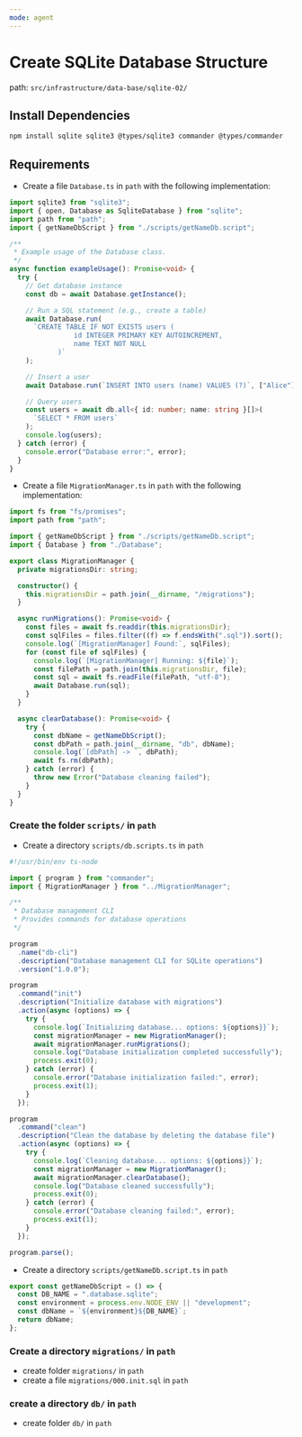 ```yaml
---
mode: agent
---
```


# Create SQLite Database Structure

path: `src/infrastructure/data-base/sqlite-02/`

## Install Dependencies

```bash
npm install sqlite sqlite3 @types/sqlite3 commander @types/commander
```

## Requirements

- Create a file `Database.ts` in `path` with the following implementation:

```typescript
import sqlite3 from "sqlite3";
import { open, Database as SqliteDatabase } from "sqlite";
import path from "path";
import { getNameDbScript } from "./scripts/getNameDb.script";

/**
 * Example usage of the Database class.
 */
async function exampleUsage(): Promise<void> {
  try {
    // Get database instance
    const db = await Database.getInstance();

    // Run a SQL statement (e.g., create a table)
    await Database.run(
      `CREATE TABLE IF NOT EXISTS users (
                id INTEGER PRIMARY KEY AUTOINCREMENT,
                name TEXT NOT NULL
            )`
    );

    // Insert a user
    await Database.run(`INSERT INTO users (name) VALUES (?)`, ["Alice"]);

    // Query users
    const users = await db.all<{ id: number; name: string }[]>(
      `SELECT * FROM users`
    );
    console.log(users);
  } catch (error) {
    console.error("Database error:", error);
  }
}
```

- Create a file `MigrationManager.ts` in `path` with the following implementation:

```typescript
import fs from "fs/promises";
import path from "path";

import { getNameDbScript } from "./scripts/getNameDb.script";
import { Database } from "./Database";

export class MigrationManager {
  private migrationsDir: string;

  constructor() {
    this.migrationsDir = path.join(__dirname, "/migrations");
  }

  async runMigrations(): Promise<void> {
    const files = await fs.readdir(this.migrationsDir);
    const sqlFiles = files.filter((f) => f.endsWith(".sql")).sort();
    console.log(`[MigrationManager] Found:`, sqlFiles);
    for (const file of sqlFiles) {
      console.log(`[MigrationManager] Running: ${file}`);
      const filePath = path.join(this.migrationsDir, file);
      const sql = await fs.readFile(filePath, "utf-8");
      await Database.run(sql);
    }
  }

  async clearDatabase(): Promise<void> {
    try {
      const dbName = getNameDbScript();
      const dbPath = path.join(__dirname, "db", dbName);
      console.log(`[dbPath] -> `, dbPath);
      await fs.rm(dbPath);
    } catch (error) {
      throw new Error("Database cleaning failed");
    }
  }
}
```

### Create the folder `scripts/` in `path`

- Create a directory `scripts/db.scripts.ts` in `path`

```typescript
#!/usr/bin/env ts-node

import { program } from "commander";
import { MigrationManager } from "../MigrationManager";

/**
 * Database management CLI
 * Provides commands for database operations
 */

program
  .name("db-cli")
  .description("Database management CLI for SQLite operations")
  .version("1.0.0");

program
  .command("init")
  .description("Initialize database with migrations")
  .action(async (options) => {
    try {
      console.log(`Initializing database... options: ${options}}`);
      const migrationManager = new MigrationManager();
      await migrationManager.runMigrations();
      console.log("Database initialization completed successfully");
      process.exit(0);
    } catch (error) {
      console.error("Database initialization failed:", error);
      process.exit(1);
    }
  });

program
  .command("clean")
  .description("Clean the database by deleting the database file")
  .action(async (options) => {
    try {
      console.log(`Cleaning database... options: ${options}}`);
      const migrationManager = new MigrationManager();
      await migrationManager.clearDatabase();
      console.log("Database cleaned successfully");
      process.exit(0);
    } catch (error) {
      console.error("Database cleaning failed:", error);
      process.exit(1);
    }
  });

program.parse();
```

- Create a directory `scripts/getNameDb.script.ts` in `path`

```typescript
export const getNameDbScript = () => {
  const DB_NAME = ".database.sqlite";
  const environment = process.env.NODE_ENV || "development";
  const dbName = `${environment}${DB_NAME}`;
  return dbName;
};
```

### Create a directory `migrations/` in `path`

- create folder `migrations/` in `path`
- create a file `migrations/000.init.sql` in `path`

### create a directory `db/` in `path`

- create folder `db/` in `path`
